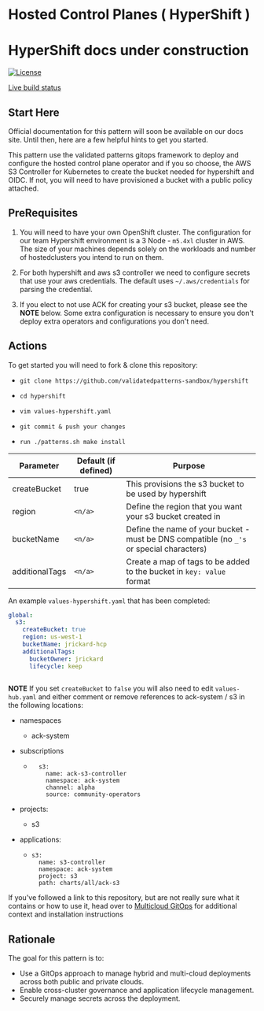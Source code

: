 # Hosted Control Planes ( HyperShift )

# HyperShift docs under construction

[![License](https://img.shields.io/badge/License-Apache%202.0-blue.svg)](https://opensource.org/licenses/Apache-2.0)

[Live build status](https://validatedpatterns.io/ci/?pattern=mcgitops)

## Start Here

Official documentation for this pattern will soon be available on our docs site. Until then, here are a few helpful
hints to get you started. 

This pattern use the validated patterns gitops framework to deploy and configure the hosted control plane operator and
if you so choose, the AWS S3 Controller for Kubernetes to create the bucket needed for hypershift and OIDC. If not, you will
need to have provisioned a bucket with a public policy attached. 

## PreRequisites

1. You will need to have your own OpenShift cluster. The configuration for our team Hypershift environment 
is a 3 Node - `m5.4xl` cluster in AWS. The size of your machines depends solely on the workloads and number of hostedclusters
you intend to run on them.

2. For both hypershift and aws s3 controller we need to configure secrets that use your aws credentials. The default uses
`~/.aws/credentials` for parsing the credential. 

3. If you elect to not use ACK for creating your s3 bucket, please see the **NOTE** below. Some extra configuration is
necessary to ensure you don't deploy extra operators and configurations you don't need. 

## Actions

To get started you will need to fork & clone this repository:

- `git clone https://github.com/validatedpatterns-sandbox/hypershift`

- `cd hypershift`

- `vim values-hypershift.yaml`

- `git commit & push your changes`

- `run ./patterns.sh make install`

|Parameter | Default (if defined) | Purpose |
|----------|----------------------|---------|
| createBucket | true | This provisions the s3 bucket to be used by hypershift |
| region | `<n/a>` | Define the region that you want your s3 bucket created in |
| bucketName | `<n/a>` | Define the name of your bucket - must be DNS compatible (no `_'s` or special characters) |
| additionalTags | `<n/a>` | Create a map of tags to be added to the bucket in `key: value` format|

An example `values-hypershift.yaml` that has been completed:

```yaml
global:
  s3:
    createBucket: true
    region: us-west-1
    bucketName: jrickard-hcp
    additionalTags:
      bucketOwner: jrickard
      lifecycle: keep
  
```

**NOTE** 
If you set `createBucket` to `false` you will also need to edit `values-hub.yaml` and either comment or remove references to ack-system / s3 in the following locations:
- namespaces
    - ack-system
- subscriptions
    - ```
        s3:
          name: ack-s3-controller
          namespace: ack-system
          channel: alpha
          source: community-operators
      ```
- projects:
    - s3

- applications:
    - ```
      s3:
        name: s3-controller
        namespace: ack-system
        project: s3
        path: charts/all/ack-s3  
      ```

If you've followed a link to this repository, but are not really sure what it contains
or how to use it, head over to [Multicloud GitOps](https://validatedpatterns.io/patterns/multicloud-gitops/)
for additional context and installation instructions

## Rationale

The goal for this pattern is to:

* Use a GitOps approach to manage hybrid and multi-cloud deployments across both public and private clouds.
* Enable cross-cluster governance and application lifecycle management.
* Securely manage secrets across the deployment.
